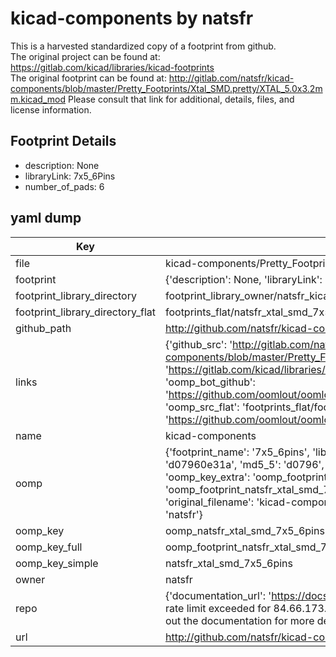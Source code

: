 # kicad-components by natsfr  
This is a harvested standardized copy of a footprint from github.  
The original project can be found at:  
https://gitlab.com/kicad/libraries/kicad-footprints  
The original footprint can be found at:
http://gitlab.com/natsfr/kicad-components/blob/master/Pretty_Footprints/Xtal_SMD.pretty/XTAL_5.0x3.2mm.kicad_mod
Please consult that link for additional, details, files, and license information.  
## Footprint Details
* description: None  
* libraryLink: 7x5_6Pins  
* number_of_pads: 6  
## yaml dump  
| Key | Value |  
| --- | --- |  
| file | kicad-components/Pretty_Footprints/Xtal_SMD.pretty/7x5_6Pins.kicad_mod |  
| footprint | {'description': None, 'libraryLink': '7x5_6Pins', 'number_of_pads': 6} |  
| footprint_library_directory | footprint_library_owner/natsfr_kicad-components |  
| footprint_library_directory_flat | footprints_flat/natsfr_xtal_smd_7x5_6pins/working |  
| github_path | http://github.com/natsfr/kicad-components/blob/master/Pretty_Footprints/Xtal_SMD.pretty/7x5_6Pins.kicad_mod |  
| links | {'github_src': 'http://gitlab.com/natsfr/kicad-components/blob/master/Pretty_Footprints/Xtal_SMD.pretty/XTAL_5.0x3.2mm.kicad_mod', 'github_src_repo': 'https://gitlab.com/kicad/libraries/kicad-footprints', 'oomp_bot': 'footprints/natsfr_xtal_smd_7x5_6pins/working', 'oomp_bot_github': 'https://github.com/oomlout/oomlout_oomp_footprint_bot/tree/main/footprints/natsfr_xtal_smd_7x5_6pins/working', 'oomp_src_flat': 'footprints_flat/footprints_flat/natsfr_xtal_smd_7x5_6pins/working', 'oomp_src_flat_github': 'https://github.com/oomlout/oomlout_oomp_footprint_src/tree/main/footprints_flat/natsfr_xtal_smd_7x5_6pins/working'} |  
| name | kicad-components |  
| oomp | {'footprint_name': '7x5_6pins', 'library_name': 'xtal_smd', 'md5': 'd07960e31a927bf3924d643fca1c5f25', 'md5_10': 'd07960e31a', 'md5_5': 'd0796', 'md5_6': 'd07960', 'oomp_key': 'oomp_natsfr_xtal_smd_7x5_6pins', 'oomp_key_extra': 'oomp_footprint_natsfr_xtal_smd_7x5_6pins', 'oomp_key_full': 'oomp_footprint_natsfr_xtal_smd_7x5_6pins_d07960', 'oomp_key_simple': 'natsfr_xtal_smd_7x5_6pins', 'original_filename': 'kicad-components/Pretty_Footprints/Xtal_SMD.pretty/7x5_6Pins.kicad_mod', 'owner_name': 'natsfr'} |  
| oomp_key | oomp_natsfr_xtal_smd_7x5_6pins |  
| oomp_key_full | oomp_footprint_natsfr_xtal_smd_7x5_6pins |  
| oomp_key_simple | natsfr_xtal_smd_7x5_6pins |  
| owner | natsfr |  
| repo | {'documentation_url': 'https://docs.github.com/rest/overview/resources-in-the-rest-api#rate-limiting', 'message': "API rate limit exceeded for 84.66.173.59. (But here's the good news: Authenticated requests get a higher rate limit. Check out the documentation for more details.)"} |  
| url | http://github.com/natsfr/kicad-components |  

